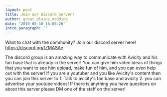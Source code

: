 ```yaml
---
layout: post
title: Join our Discord Server!
author: great_plains_modding
date: '2019-05-10 16:05:26'
intro_paragraph: ''
---
```

Want to chat with the community? Join our discord server here! <https://discord.gg/fZMASAe>



The discord group is an amazing way to communicate with Avicity and his fan base that is already in the server! You can give him video ideas of things that you want to see him upload, make fun of him, and you can even help out with the server! If you are a youtuber and you like Avicity's content then you can join this server to 1. Talk to avicity's fan base and avicity 2. you can advertise your youtube videos! If there is anything you have questions on about this server please DM one of the staff on the server!
